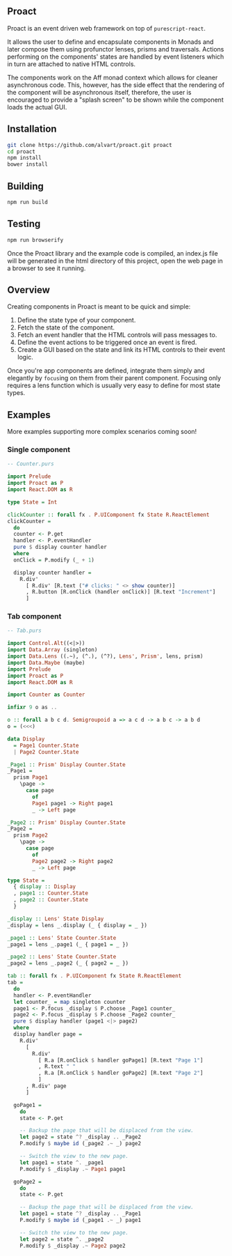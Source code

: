 ## Proact

Proact is an event driven web framework on top of `purescript-react`.

It allows the user to define and encapsulate components in Monads and later compose them using profunctor lenses, prisms and traversals. Actions performing on the components' states are handled by event listeners which in turn are attached to native HTML controls.

The components work on the Aff monad context which allows for cleaner asynchronous code. This, however, has the side effect that the rendering of the component will be asynchronous itself, therefore, the user is encouraged to provide a "splash screen" to be shown while the component loads the actual GUI.

## Installation
```sh
git clone https://github.com/alvart/proact.git proact
cd proact
npm install
bower install
```

## Building

```sh
npm run build
```

## Testing

```sh
npm run browserify
```

Once the Proact library and the example code is compiled, an index.js file will be generated in the html directory of this project, open the web page in a browser to see it running.

## Overview

Creating components in Proact is meant to be quick and simple:

1. Define the state type of your component.
2. Fetch the state of the component.
3. Fetch an event handler that the HTML controls will pass messages to.
4. Define the event actions to be triggered once an event is fired.
5. Create a GUI based on the state and link its HTML controls to their event logic.

Once you're app components are defined, integrate them simply and elegantly by `focus`ing on them from their parent component. Focusing only requires a lens function which is usually very easy to define for most state types.

## Examples

More examples supporting more complex scenarios coming soon!

### Single component

```purescript
-- Counter.purs

import Prelude
import Proact as P
import React.DOM as R

type State = Int

clickCounter :: forall fx . P.UIComponent fx State R.ReactElement
clickCounter =
  do
  counter <- P.get
  handler <- P.eventHandler
  pure $ display counter handler
  where
  onClick = P.modify (_ + 1)

  display counter handler =
    R.div'
      [ R.div' [R.text ("# clicks: " <> show counter)]
      , R.button [R.onClick (handler onClick)] [R.text "Increment"]
      ]
```

### Tab component

```purescript
-- Tab.purs

import Control.Alt((<|>))
import Data.Array (singleton)
import Data.Lens ((.~), (^.), (^?), Lens', Prism', lens, prism)
import Data.Maybe (maybe)
import Prelude
import Proact as P
import React.DOM as R

import Counter as Counter

infixr 9 o as ..

o :: forall a b c d. Semigroupoid a => a c d -> a b c -> a b d
o = (<<<)

data Display
  = Page1 Counter.State
  | Page2 Counter.State

_Page1 :: Prism' Display Counter.State
_Page1 =
  prism Page1
    \page ->
      case page
        of
        Page1 page1 -> Right page1
        _ -> Left page

_Page2 :: Prism' Display Counter.State
_Page2 =
  prism Page2
    \page ->
      case page
        of
        Page2 page2 -> Right page2
        _ -> Left page

type State =
  { display :: Display
  , page1 :: Counter.State
  , page2 :: Counter.State
  }

_display :: Lens' State Display
_display = lens _.display (_ { display = _ })

_page1 :: Lens' State Counter.State
_page1 = lens _.page1 (_ { page1 = _ })

_page2 :: Lens' State Counter.State
_page2 = lens _.page2 (_ { page2 = _ })

tab :: forall fx . P.UIComponent fx State R.ReactElement
tab =
  do
  handler <- P.eventHandler
  let counter_ = map singleton counter
  page1 <- P.focus _display $ P.choose _Page1 counter_
  page2 <- P.focus _display $ P.choose _Page2 counter_
  pure $ display handler (page1 <|> page2)
  where
  display handler page =
    R.div'
      [
        R.div'
          [ R.a [R.onClick $ handler goPage1] [R.text "Page 1"]
          , R.text " "
          , R.a [R.onClick $ handler goPage2] [R.text "Page 2"]
          ]
      , R.div' page
      ]

  goPage1 =
    do
    state <- P.get

    -- Backup the page that will be displaced from the view.
    let page2 = state ^? _display .. _Page2
    P.modify $ maybe id (_page2 .~ _) page2

    -- Switch the view to the new page.
    let page1 = state ^. _page1
    P.modify $ _display .~ Page1 page1

  goPage2 =
    do
    state <- P.get

    -- Backup the page that will be displaced from the view.
    let page1 = state ^? _display .. _Page1
    P.modify $ maybe id (_page1 .~ _) page1

    -- Switch the view to the new page.
    let page2 = state ^. _page2
    P.modify $ _display .~ Page2 page2
```
